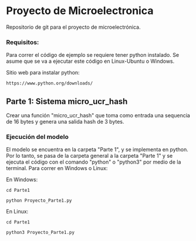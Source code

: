 # Proyecto de Microelectronica
Repositorio de git para el proyecto de microelectrónica.

### Requisitos:
Para correr el código de ejemplo se requiere tener python instalado. Se asume que se va a ejecutar este código en Linux-Ubuntu o Windows. 

Sitio web para instalar python:

`` https://www.python.org/downloads/ ``

## Parte 1: Sistema micro_ucr_hash
Crear una función "micro_ucr_hash" que toma como entrada una sequencia de 16 bytes y genera una salida hash de 3 bytes.

### Ejecución del modelo
El modelo se encuentra en la carpeta "Parte 1", y se implementa en python. Por lo tanto, se pasa de la carpeta general a la carpeta "Parte 1" y se ejecuta el código con el comando "python" o "python3" por medio de la terminal. Para correr en Windows o Linux:

En Windows:

`` cd Parte1 ``

`` python Proyecto_Parte1.py ``

En Linux:

`` cd Parte1 ``

`` python3 Proyecto_Parte1.py ``
